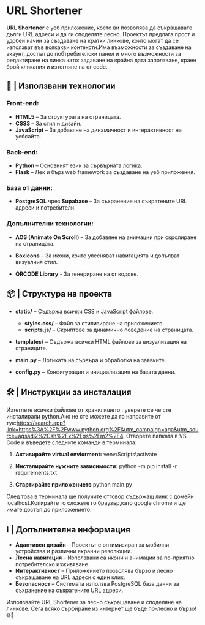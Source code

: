 # URL Shortener

**URL Shortener** е уеб приложение, което ви позволява да съкращавате дълги URL адреси и да ги споделяте лесно. Проектът предлага прост и удобен начин за създаване на кратки линкове, които могат да се използват във всякакви контексти.Има възможности за създаване на акаунт, достъп до побтребителски панел и много възможности за редактиране на линка като: задаване на крайна дата заползване, краен брой кликания и изтегляне на qr code.

## 🚀 | Използвани технологии

### Front-end:
- **HTML5** – За структурата на страницата.
- **CSS3** – За стил и дизайн.
- **JavaScript** – За добавяне на динамичност и интерактивност на уебсайта.

### Back-end:
- **Python** – Основният език за сървърната логика.
- **Flask** – Лек и бърз web framework за създаване на уеб приложения.

### База от данни:
- **PostgreSQL** чрез **Supabase** – За съхранение на съкратените URL адреси и потребители.

### Допълнителни технологии:
- **AOS (Animate On Scroll)** – За добавяне на анимации при скролиране на страницата.
- **Boxicons** – За икони, които улесняват навигацията и допълват визуалния стил.

- **QRCODE Library** - За генериране на qr кодове.

## 📦 | Структура на проекта

- **static/** – Съдържа всички CSS и JavaScript файлове.
  - **styles.css/** – Файл за стилизиране на приложението.
  - **scripts.js/** – Скриптове за динамично поведение на страницата.
  
- **templates/** – Съдържа всички HTML файлове за визуализация на страниците.
  
- **main.py** – Логиката на сървъра и обработка на заявките.
  
- **config.py** – Конфигурация и инициализация на базата данни.

## 🛠️ | Инструкции за инсталация
   Изтеглете всички файлове от хранилището , уверете се че сте инсталирали python.Ако не сте можете да го направите от тук:https://search.app?link=https%3A%2F%2Fwww.python.org%2F&utm_campaign=aga&utm_source=agsadl2%2Csh%2Fx%2Fgs%2Fm2%2F4. Отворете папката в VS Code и
   въведете следните команди в терминала:

1. **Активирайте virtual enviorment:**
   venv\Scripts\activate

2. **Инсталирайте нужните зависимости:**
   python -m pip install -r requirements.txt

3. **Стартирайте приложението**
   python main.py

След това в терминала ще получите отговор съдържащ линк с домейн localhost.Копирайте го сложете го браузър,като google chrome и ще имате достъп до приложението.

## ℹ️ | Допълнителна информация

- **Адаптивен дизайн** – Проектът е оптимизиран за мобилни устройства и различни екранни резолюции.
- **Лесна навигация** – Използвани са икони и анимации за по-приятно потребителско изживяване.
- **Интерактивност** – Приложението позволява бързо и лесно съкращаване на URL адреси с един клик.
- **Безопасност** – Системата използва PostgreSQL база данни за съхранение на съкратените URL адреси.

Използвайте URL Shortener за лесно съкращаване и споделяне на линкове. Сега всяко сърфиране из интернет ще бъде по-лесно и бързо! 🌐🔗